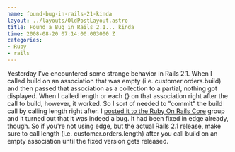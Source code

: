 ```yaml
--- 
name: found-bug-in-rails-21-kinda
layout: ../layouts/OldPostLayout.astro
title: Found a Bug in Rails 2.1... kinda
time: 2008-08-20 07:14:00.003000 Z
categories: 
- Ruby
- rails
---
```

Yesterday I've encountered some strange behavior in Rails 2.1. When I called build on an association that was empty (i.e. customer.orders.build) and then passed that association as a collection to a partial, nothing got displayed. When I called length or each {} on that association right after the call to build, however, it worked. So I sort of needed to "commit" the build call by calling length right after. 
I <a href="http://groups.google.com/group/rubyonrails-core/browse_thread/thread/15d2917c8fe02bec">posted it to the Ruby On Rails Core</a> group and it turned out that it was indeed a bug. It had been fixed in edge already, though. 
So if you're not using edge, but the actual Rails 2.1 release, make sure to call length (i.e. customer.orders.length) after you call build on an empty association until the fixed version gets released.

